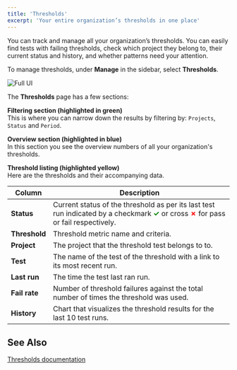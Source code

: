 ```yaml
---
title: 'Thresholds'
excerpt: 'Your entire organization’s thresholds in one place'
---
```


You can track and manage all your organization’s thresholds.
You can easily find tests with failing thresholds, check which project they belong to, their current status and history, and whether patterns need your attention.

To manage thresholds, under **Manage** in the sidebar, select **Thresholds**.

![Full UI](images/Thresholds/full-ui.png)

The **Thresholds** page has a few sections:

**Filtering section (highlighted in green)**<br/>
This is where you can narrow down the results by filtering by: `Projects`, `Status` and `Period`.

**Overview section (highlighted in blue)**<br/>
In this section you see the overview numbers of all your organization's thresholds.

**Threshold listing (highlighted yellow)**<br/>
Here are the thresholds and their accompanying data.

| Column        | Description                                                                                                                                                                                                                       |
| --------------| --------------------------------------------------------------------------------------------------------------------------------------------------------------------------------------------------------------------------------- |
| **Status**    | Current status of the threshold as per its last test run indicated by a checkmark <span style="color:green; font-weight:bold">✓</span> or cross <span style="color:red; font-weight:bold">✗</span> for pass or fail respectively. |
| **Threshold** | Threshold metric name and criteria.                                                                                                                                                                                               |
| **Project**   | The project that the threshold test belongs to to.                                                                                                                                                                               |
| **Test**      | The name of the test of the threshold with a link to its most recent run.                                                                                                                                                         |
| **Last run**  | The time the test last ran run.                                                                                                                                                                                                  |
| **Fail rate** | Number of threshold failures against the total number of times the threshold was used.                                                                                                                                  |
| **History**   | Chart that visualizes the threshold results for the last 10 test runs.                                                                                                                                                    |

## See Also

[Thresholds documentation](/using-k6/thresholds/)
